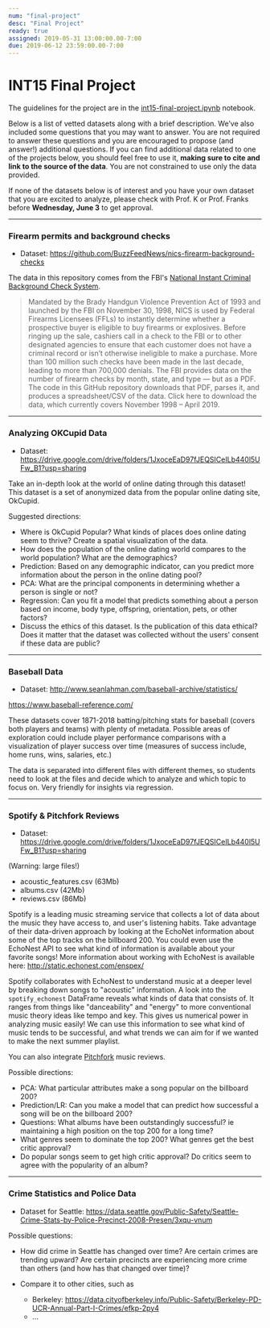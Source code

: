```yaml
---
num: "final-project"
desc: "Final Project"
ready: true
assigned: 2019-05-31 13:00:00.00-7:00
due: 2019-06-12 23:59:00.00-7:00
---
```



# INT15 Final Project

The guidelines for the project are in the [int15-final-project.ipynb](https://int15.lsit.ucsb.edu/hub/user-redirect/git-pull?repo=https://github.com/ucsb-int15/s19-assignments&subPath=hwk/final-project/int15-final-project.ipynb) notebook.

Below is a list of vetted datasets along with a brief description.  We’ve also included some questions that you may want to answer.  You are not required to answer these questions and you are encouraged to propose (and answer!) additional questions.  If you can find additional data related to one of the projects below, you should feel free to use it, **making sure to cite  and link to the source of the data**.  You are not constrained to use only the data provided.

If none of the datasets below is of interest and you have your own dataset that you are excited to analyze, please check with Prof. K or Prof. Franks before **Wednesday, June 3** to get approval.

-----

### Firearm permits and background checks

* Dataset: https://github.com/BuzzFeedNews/nics-firearm-background-checks

The data in this repository comes from the FBI's [National Instant Criminal Background Check System](https://www.fbi.gov/about-us/cjis/nics).
> Mandated by the Brady Handgun Violence Prevention Act of 1993 and launched by the FBI on November 30, 1998, NICS is used by Federal Firearms Licensees (FFLs) to instantly determine whether a prospective buyer is eligible to buy firearms or explosives. Before ringing up the sale, cashiers call in a check to the FBI or to other designated agencies to ensure that each customer does not have a criminal record or isn’t otherwise ineligible to make a purchase. More than 100 million such checks have been made in the last decade, leading to more than 700,000 denials.
> The FBI provides data on the number of firearm checks by month, state, and type — but as a PDF. The code in this GitHub repository downloads that PDF, parses it, and produces a spreadsheet/CSV of the data. Click here to download the data, which currently covers November 1998 – April 2019.

-----

### Analyzing OKCupid Data

* Dataset: https://drive.google.com/drive/folders/1JxoceEaD97fJEQSICeILb440l5UFw_B1?usp=sharing

Take an in-depth look at the world of online dating through this dataset! This dataset is a set of anonymized data from the popular online dating site, OkCupid.

Suggested directions:
* Where is OkCupid Popular? What kinds of places does online dating seem to thrive? Create a spatial visualization of the data.
* How does the population of the online dating world compares to the world population? What are the demographics?
* Prediction: Based on any demographic indicator, can you predict more information about the person in the online dating pool?
* PCA: What are the principal components in determining whether a person is single or not?
* Regression: Can you fit a model that predicts something about a person based on income, body type, offspring, orientation, pets, or other factors?
* Discuss the ethics of this dataset. Is the publication of this data ethical? Does it matter that the dataset was collected without the users' consent if these data are public?

-----

### Baseball Data
* Dataset: http://www.seanlahman.com/baseball-archive/statistics/

https://www.baseball-reference.com/

These datasets cover 1871-2018 batting/pitching stats for baseball (covers both players and teams) with plenty of metadata. Possible areas of exploration could include player performance comparisons with a visualization of player success over time (measures of success include, home runs, wins, salaries, etc.)

The data is separated into different files with different themes, so students need to look at the files and decide which to analyze and which topic to focus on. Very friendly for insights via regression.
 
----- 

### Spotify & Pitchfork Reviews

* Dataset:  https://drive.google.com/drive/folders/1JxoceEaD97fJEQSICeILb440l5UFw_B1?usp=sharing

(Warning: large files!)
 *  acoustic_features.csv (63Mb)
 *  albums.csv (42Mb)
 *  reviews.csv (86Mb)

Spotify is a leading music streaming service that collects a lot of data about the music they have access to, and user's listening habits. Take advantage of their data-driven approach by looking at the EchoNet information about some of the top tracks on the billboard 200. You could even use the EchoNest API to see what kind of information is available about your favorite songs! More information about working with EchoNest is available here: http://static.echonest.com/enspex/

Spotify collaborates with EchoNest to understand music at a deeper level by breaking down songs to "acoustic" information. A look into the `spotify_echonest` DataFrame reveals what kinds of data that consists of. It ranges from things like "danceability" and "energy" to more conventional music theory ideas like tempo and key. This gives us numerical power in analyzing music easily! We can use this information to see what kind of music tends to be successful, and what trends we can aim for if we wanted to make the next summer playlist.

You can also integrate [Pitchfork](https://pitchfork.com) music reviews.

Possible directions:
* PCA: What particular attributes make a song popular on the billboard 200?
* Prediction/LR: Can you make a model that can predict how successful a song will be on the billboard 200?
* Questions: What albums have been outstandingly successful? ie maintaining a high position on the top 200 for a long time? 
* What genres seem to dominate the top 200? What genres get the best critic approval?
* Do popular songs seem to get high critic approval? Do critics seem to agree with the popularity of an album?

-----

### Crime Statistics and Police Data
* Dataset for Seattle: https://data.seattle.gov/Public-Safety/Seattle-Crime-Stats-by-Police-Precinct-2008-Presen/3xqu-vnum

Possible questions:
* How did crime in Seattle has changed over time? Are certain crimes are trending upward? Are certain precincts are experiencing more crime than others (and how has that changed over time)?

* Compare it to other cities, such as 
  * Berkeley: https://data.cityofberkeley.info/Public-Safety/Berkeley-PD-UCR-Annual-Part-I-Crimes/efkp-2py4
  * ...

